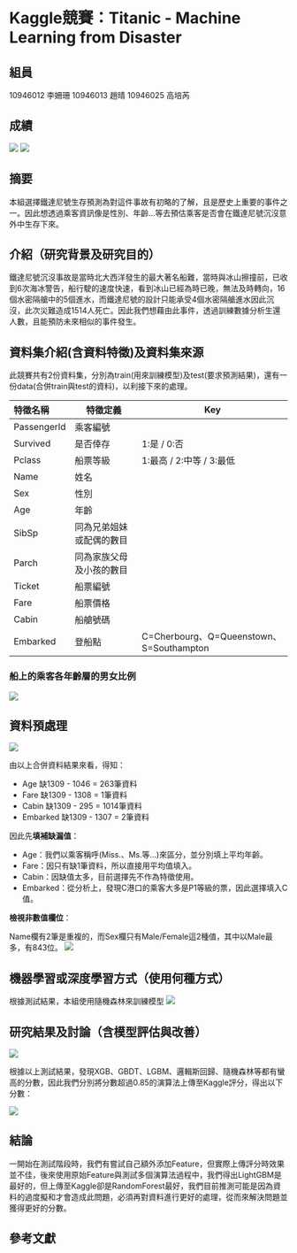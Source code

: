 # Kaggle競賽：Titanic - Machine Learning from Disaster

## 組員
10946012 李姍珊
10946013 趙晴
10946025 高培芮

## 成績
![](https://hackmd.io/_uploads/S1dzui7w2.png)
![](https://hackmd.io/_uploads/SJTZusXvh.png)

## 摘要
本組選擇鐵達尼號生存預測為對這件事故有初略的了解，且是歷史上重要的事件之一。因此想透過乘客資訊像是性別、年齡…等去預估乘客是否會在鐵達尼號沉沒意外中生存下來。

## 介紹（研究背景及研究目的）
鐵達尼號沉沒事故是當時北大西洋發生的最大著名船難，當時與冰山擦撞前，已收到6次海冰警告，船行駛的速度快速，看到冰山已經為時已晚，無法及時轉向，16個水密隔艙中的5個進水，而鐵達尼號的設計只能承受4個水密隔艙進水因此沉沒，此次災難造成1514人死亡。因此我們想藉由此事件，透過訓練數據分析生還人數，且能預防未來相似的事件發生。

## 資料集介紹(含資料特徵)及資料集來源
此競賽共有2份資料集，分別為train(用來訓練模型)及test(要求預測結果)，還有一份data(合併train與test的資料)，以利接下來的處理。

| 特徵名稱 | 特徵定義 | Key |
|:-------- | -------- | -------- |
| PassengerId     | 乘客編號     |      |
| Survived     | 是否倖存     | 1:是 / 0:否     |
| Pclass     | 船票等級     | 1:最高 / 2:中等 / 3:最低     |
| Name     | 姓名     |      |
| Sex     | 性別     |      |
| Age     | 年齡     |      |
| SibSp     | 同為兄弟姐妹或配偶的數目     |      |
| Parch     | 同為家族父母及小孩的數目     |      |
| Ticket     | 船票編號     |      |
| Fare     | 船票價格     |      |
| Cabin     | 船艙號碼     |      |
| Embarked     | 登船點     | C=Cherbourg、Q=Queenstown、S=Southampton|

### 船上的乘客各年齡層的男女比例
![](https://hackmd.io/_uploads/r1-EKs7D3.png)

## 資料預處理
![](https://hackmd.io/_uploads/By2IDi7P3.png)

由以上合併資料結果來看，得知：
* Age 缺1309 - 1046 = 263筆資料
* Fare 缺1309 - 1308 = 1筆資料
* Cabin 缺1309 - 295 = 1014筆資料
* Embarked 缺1309 - 1307 = 2筆資料

因此先**填補缺漏值**：
* Age：我們以乘客稱呼(Miss.、Ms.等…)來區分，並分別填上平均年齡。
* Fare：因只有缺1筆資料，所以直接用平均值填入。
* Cabin：因缺值太多，目前選擇先不作為特徵使用。
* Embarked：從分析上，發現C港口的乘客大多是P1等級的票，因此選擇填入C值。

**檢視非數值欄位**： <p>
Name欄有2筆是重複的，而Sex欄只有Male/Female這2種值，其中以Male最多，有843位。
![](https://hackmd.io/_uploads/SkDgAWGk6.png)

## 機器學習或深度學習方式（使用何種方式）
根據測試結果，本組使用隨機森林來訓練模型
![](https://hackmd.io/_uploads/Hk5GwsXw2.png)


## 研究結果及討論（含模型評估與改善）
![](https://hackmd.io/_uploads/Bkqrwjmv3.png)

根據以上測試結果，發現XGB、GBDT、LGBM、邏輯斯回歸、隨機森林等都有蠻高的分數，因此我們分別將分數超過0.85的演算法上傳至Kaggle評分，得出以下分數：

![](https://hackmd.io/_uploads/HJ8_wimD2.png)


## 結論
一開始在測試階段時，我們有嘗試自己額外添加Feature，但實際上傳評分時效果並不佳，後來使用原始Feature與測試多個演算法過程中，我們得出LightGBM是最好的，但上傳至Kaggle卻是RandomForest最好，我們目前推測可能是因為資料的過度擬和才會造成此問題，必須再對資料進行更好的處理，從而來解決問題並獲得更好的分數。

## 參考文獻